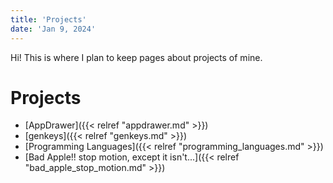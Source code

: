 ```yaml
---
title: 'Projects'
date: 'Jan 9, 2024'
---
```


Hi! This is where I plan to keep pages about projects of mine.

# Projects

- [AppDrawer]({{< relref "appdrawer.md" >}})
- [genkeys]({{< relref "genkeys.md" >}})
- [Programming Languages]({{< relref "programming_languages.md" >}})
- [Bad Apple!! stop motion, except it isn't...]({{< relref "bad_apple_stop_motion.md" >}})
